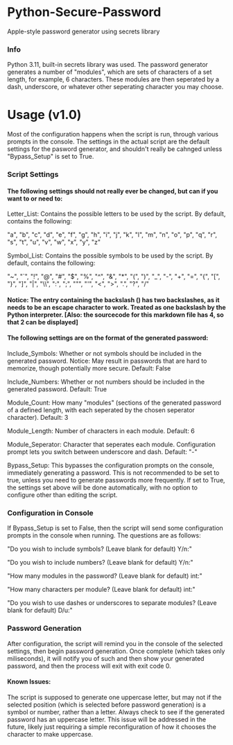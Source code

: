 # Python-Secure-Password
Apple-style password generator using secrets library
### Info
Python 3.11, built-in secrets library was used.
The password generator generates a number of "modules", which are sets of characters of a set length, for example, 6 characters. These modules are then seperated by a dash, underscore, or whatever other seperating character you may choose.

# Usage (v1.0)
Most of the configuration happens when the script is run, through various prompts in the console. The settings in the actual script are the default settings for the pasword generator, and shouldn't really be cahnged unless "Bypass_Setup" is set to True.

### Script Settings
#### The following settings should not really ever be changed, but can if you want to or need to:
Letter_List: Contains the possible letters to be used by the script. By default, contains the following: 

"a", "b", "c", "d", "e", "f", "g", "h", "i", "j", "k", "l", "m", "n", "o", "p", "q", "r", "s", "t", "u", "v", "w", "x", "y", "z"

Symbol_List: Contains the possible symbols to be used by the script. By default, contains the following: 

"~", "`", "!", "@", "#", "$", "%", "^", "&", "*", "(", ")", "_", "-", "+", "=", "{", "\[", "}", "]", "|", "\\\\", ":", ";", "\"", "\'", "<", ">", ".", "?", "/"
#### Notice: The entry containing the backslash (\) has two backslashes, as it needs to be an escape character to work. Treated as one backslash by the Python interpreter. [Also: the sourcecode for this markdown file has 4, so that 2 can be displayed]

#### The following settings are on the format of the generated password:
Include_Symbols: Whether or not symbols should be included in the generated password. Notice: May result in passwords that are hard to memorize, though potentially more secure. Default: False

Include_Numbers: Whether or not numbers should be included in the generated password. Default: True


Module_Count: How many "modules" (sections of the generated password of a defined length, with each seperated by the chosen seperator character). Default: 3

Module_Length: Number of characters in each module. Default: 6

Module_Seperator: Character that seperates each module. Configuration prompt lets you switch between underscore and dash. Default: "-"


Bypass_Setup: This bypasses the configuration prompts on the console, immediately generating a password. This is not recommended to be set to true, unless you need to generate passwords more frequently. If set to True, the settings set above will be done automatically, with no option to configure other than editing the script.
### Configuration in Console
If Bypass_Setup is set to False, then the script will send some configuration prompts in the console when running. The questions are as follows:

"Do you wish to include symbols? (Leave blank for default) Y/n:" 

"Do you wish to include numbers? (Leave blank for default) Y/n:" 

"How many modules in the password? (Leave blank for default) int:" 

"How many characters per module? (Leave blank for default) int:"

"Do you wish to use dashes or underscores to separate modules? (Leave blank for default) D/u:"

### Password Generation
After configuration, the script will remind you in the console of the selected settings, then begin password generation. Once complete (which takes only miliseconds), it will notify you of such and then show your generated password, and then the process will exit with exit code 0.
#### Known Issues:
The script is supposed to generate one uppercase letter, but may not if the selected position (which is selected before password generation) is a symbol or number, rather than a letter. Always check to see if the generated password has an uppercase letter. This issue will be addressed in the future, likely just requiring a simple reconfiguration of how it chooses the character to make uppercase.
